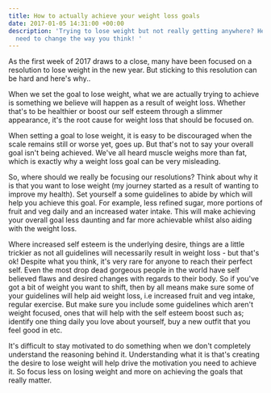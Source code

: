 ```yaml
---
title: How to actually achieve your weight loss goals
date: 2017-01-05 14:31:00 +00:00
description: 'Trying to lose weight but not really getting anywhere? Here''s why you
  need to change the way you think! '
---
```


As the first week of 2017 draws to a close, many have been focused on a resolution to lose weight in the new year. But sticking to this resolution can be hard and here's why..

When we set the goal to lose weight, what we are actually trying to achieve is something we believe will happen as a result of weight loss. Whether that's to be healthier or boost our self esteem through a slimmer appearance, it's the root cause for weight loss that should be focused on. 

When setting a goal to lose weight, it is easy to be discouraged when the scale remains still or worse yet, goes up. But that's not to say your overall goal isn't being achieved. We've all heard muscle weighs more than fat, which is exactly why a weight loss goal can be very misleading. 

So, where should we really be focusing our resolutions? Think about why it is that you want to lose weight (my journey started as a result of wanting to improve my health). Set yourself a some guidelines to abide by which will help you achieve this goal. For example, less refined sugar, more portions of fruit and veg daily and an increased water intake. This will make achieving your overall goal less daunting and far more achievable whilst also aiding with the weight loss.

Where increased self esteem is the underlying desire, things are a little trickier as not all guidelines will necessarily result in weight loss - but that's ok! Despite what you think, it's very rare for anyone to reach their perfect self. Even the most drop dead gorgeous people in the world have self believed flaws and desired changes with regards to their body. So if you've got a bit of weight you want to shift, then by all means make sure some of your guidelines will help aid weight loss, i.e increased fruit and veg intake, regular exercise. But make sure you include some guidelines which aren't weight focused, ones that will help with the self esteem boost such as; identify one thing daily you love about yourself, buy a new outfit that you feel good in etc. 

It's difficult to stay motivated to do something when we don't completely understand the reasoning behind it. Understanding what it is that's creating the desire to lose weight will help drive the motivation you need to achieve it. So focus less on losing weight and more on achieving the goals that really matter. 
